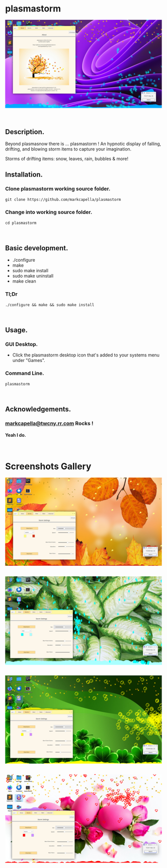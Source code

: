 
# plasmastorm

!['plasmastorm'](https://github.com/markcapella/plasmastorm/blob/main/assets/images/Screenshot.png)

&nbsp;

## Description.

Beyond plasmasnow there is ... plasmastorm ! An hypnotic display
of falling, drifting, and blowing storm items to capture your
imagination.
&nbsp;

Storms of drifting items: snow, leaves, rain, bubbles & more!
&nbsp;

## Installation.

### Clone plasmastorm working source folder.

    git clone https://github.com/markcapella/plasmastorm

### Change into working source folder.

    cd plasmastorm
&nbsp;

## Basic development.
* ./configure
* make
* sudo make install
* sudo make uninstall
* make clean
&nbsp;

### Tl;Dr
    ./configure && make && sudo make install

&nbsp;

## Usage.

### GUI Desktop.
* Click the plasmastorm desktop icon that's added to your systems menu under "Games".

### Command Line.
    plasmastorm
&nbsp;

## Acknowledgements.

### markcapella@twcny.rr.com Rocks !

#### Yeah I do.
&nbsp;

# Screenshots Gallery

!['plasmastormAbout'](https://github.com/markcapella/plasmastorm/blob/main/assets/images/Screenshot_Leaves.png)
&nbsp;

!['plasmastormSnow'](https://github.com/markcapella/plasmastorm/blob/main/assets/images/Screenshot_Rain.png)
&nbsp;

!['plasmastormAdvanced'](https://github.com/markcapella/plasmastorm/blob/main/assets/images/Screenshot_Bubbles.png)
&nbsp;

!['plasmastormSnow'](https://github.com/markcapella/plasmastorm/blob/main/assets/images/Screenshot_Hearts.png)
&nbsp;

